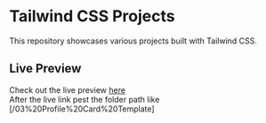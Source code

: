# Tailwind CSS Projects

This repository showcases various projects built with Tailwind CSS.

## Live Preview

Check out the live preview [here](https://tailwindcssprojects.netlify.app/)<br/>
After the live link pest the folder path like [/03%20Profile%20Card%20Template]
